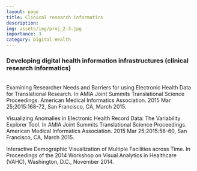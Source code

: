 ```yaml
---
layout: page
title: Clinical research informatics
description:
img: assets/img/proj_2-3.jpg
importance: 3
category: Digital Health
---
```


<h3>Developing digital health information infrastructures (clinical research informatics)</h3>
<br>
Examining Researcher Needs and Barriers for using Electronic Health Data for Translational Research. In AMIA Joint Summits Translational Science Proceedings. American Medical Informatics Association. 2015 Mar 25;2015:168-72, San Francisco, CA, March 2015.

Visualizing Anomalies in Electronic Health Record Data: The Variability Explorer Tool. In AMIA Joint Summits Translational Science Proceedings. American Medical Informatics Association. 2015 Mar 25;2015:56-60, San Francisco, CA, March 2015.

Interactive Demographic Visualization of Multiple Facilities across Time. In Proceedings of the 2014 Workshop on Visual Analytics in Healthcare (VAHC), Washington, D.C., November 2014.
